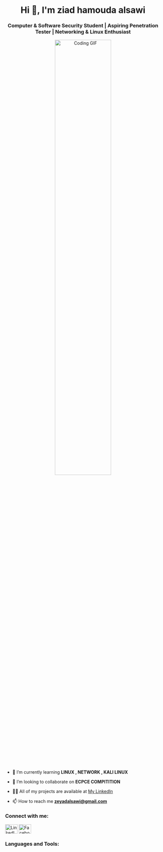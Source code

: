 <h1 align="center">Hi 👋, I'm ziad hamouda alsawi</h1>
<h3 align="center">Computer & Software Security Student | Aspiring Penetration Tester | Networking & Linux Enthusiast</h3>

<div align="center">
  <img src="https://user-images.githubusercontent.com/74038190/212750672-2f3f2b50-c84f-4ed8-a60a-849ae69ff9df.gif" alt="Coding GIF" width="60%" />
</div>

- 🌱 I’m currently learning **LINUX , NETWORK , KALI LINUX**

- 👯 I’m looking to collaborate on **ECPCE COMPITITION**

- 👨‍💻 All of my projects are available at [My LinkedIn](https://www.linkedin.com/in/ziad-alsawi-65b037277?lipi=urn%3Ali%3Apage%3Ad_flagship3_profile_view_base_contact_details%3B%2FYnL6O%2FVRt%2Bym08LfxUa6A%3D%3D)

- 📫 How to reach me **zeyadalsawi@gmail.com**

<h3 align="left">Connect with me:</h3>
<p align="left">
<a href="https://linkedin.com/in/ziad-alsawi-65b037277" target="blank"><img align="center" src="https://raw.githubusercontent.com/rahuldkjain/github-profile-readme-generator/master/src/images/icons/Social/linked-in-alt.svg" alt="LinkedIn" height="30" width="40" /></a>
<a href="https://fb.com/ziad alsawi" target="blank"><img align="center" src="https://raw.githubusercontent.com/rahuldkjain/github-profile-readme-generator/master/src/images/icons/Social/facebook.svg" alt="Facebook" height="30" width="40" /></a>
</p>

<h3 align="left">Languages and Tools:</h3>

